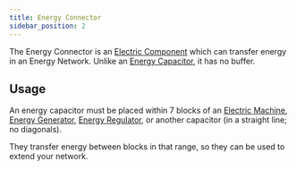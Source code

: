 ```yaml
---
title: Energy Connector
sidebar_position: 2
---
```


The Energy Connector is an [Electric Component](Electric-Machines) which can transfer energy in an Energy Network. Unlike an [Energy Capacitor](Energy-Capacitors), it has no buffer.

## Usage

An energy capacitor must be placed within 7 blocks of an [Electric Machine](Electric-Machines#Machines), [Energy Generator](Electric-Machines#Energy-generation), [Energy Regulator](Energy-Regulator), or another capacitor (in a straight line; no diagonals).

They transfer energy between blocks in that range, so they can be used to extend your network.  
